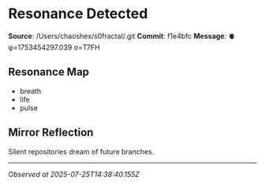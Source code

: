 # Resonance Detected

**Source**: /Users/chaoshex/s0fractal/.git
**Commit**: f1e4bfc
**Message**: 🫀 φ=1753454297.039 σ=T7FH 

## Resonance Map
- breath
- life
- pulse

## Mirror Reflection
Silent repositories dream of future branches.

---
*Observed at 2025-07-25T14:38:40.155Z*
